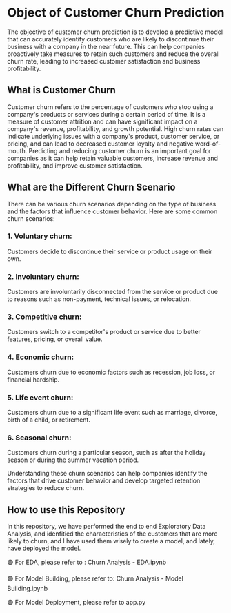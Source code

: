 
# Object of Customer Churn Prediction 

The objective of customer churn prediction is to develop a predictive model that can accurately identify customers who are likely to discontinue their business with a company in the near future. This can help companies proactively take measures to retain such customers and reduce the overall churn rate, leading to increased customer satisfaction and business profitability.


## What is Customer Churn

Customer churn refers to the percentage of customers who stop using a company's products or services during a certain period of time. It is a measure of customer attrition and can have significant impact on a company's revenue, profitability, and growth potential. High churn rates can indicate underlying issues with a company's product, customer service, or pricing, and can lead to decreased customer loyalty and negative word-of-mouth. Predicting and reducing customer churn is an important goal for companies as it can help retain valuable customers, increase revenue and profitability, and improve customer satisfaction.

## What are the Different Churn Scenario

There can be various churn scenarios depending on the type of business and the factors that influence customer behavior. Here are some common churn scenarios:

### 1. Voluntary churn:
 Customers decide to discontinue their service or product usage on their own.

### 2. Involuntary churn: 
Customers are involuntarily disconnected from the service or product due to reasons such as non-payment, technical issues, or relocation.

### 3. Competitive churn: 
Customers switch to a competitor's product or service due to better features, pricing, or overall value.

### 4. Economic churn:
 Customers churn due to economic factors such as recession, job loss, or financial hardship.

### 5. Life event churn:
 Customers churn due to a significant life event such as marriage, divorce, birth of a child, or retirement.

### 6. Seasonal churn: 
Customers churn during a particular season, such as after the holiday season or during the summer vacation period.

Understanding these churn scenarios can help companies identify the factors that drive customer behavior and develop targeted retention strategies to reduce churn.


## How to use this Repository 
In this repository, we have performed the end to end Exploratory Data Analysis, and idenfitied the characteristics of the customers that are more likely to churn, and I have used them wisely to create a model, and lately, have deployed the model.

🟢 For EDA, please refer to : Churn Analysis - EDA.ipynb

🟢 For Model Building, please refer to: Churn Analysis - Model Building.ipynb

🟢 For Model Deployment, please refer to app.py








